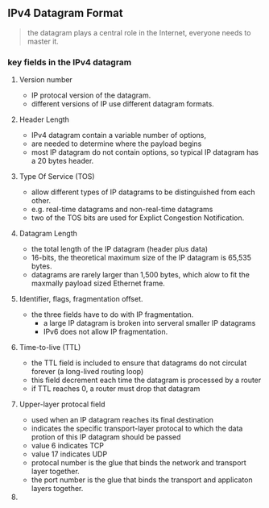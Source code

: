 ## IPv4 Datagram Format

> the datagram plays a central role in the Internet, everyone needs to master it.

### key fields in the IPv4 datagram

1. Version number
   - IP protocal version of the datagram.
   - different versions of IP use different datagram formats.
   
2. Header Length
   - IPv4 datagram contain a variable number of options,
   - are needed to determine where the payload begins
   - most IP datagram do not contain options, so typical IP datagram has a 20 bytes header.
   
3. Type Of Service (TOS)
   - allow different types of IP datagrams to be distinguished from each other.
   - e.g. real-time datagrams and non-real-time datagrams
   - two of the TOS bits are used for Explict Congestion Notification.

4. Datagram Length
   - the total length of the IP datagram (header plus data)
   - 16-bits, the theoretical maximum size of the IP datagram is 65,535 bytes. 
   - datagrams are rarely larger than 1,500 bytes, which alow to fit the maxmally payload sized Ethernet frame.

5. Identifier, flags, fragmentation offset.
   - the three fields have to do with IP fragmentation.
     - a large IP datagram is broken into serveral smaller IP datagrams
     - IPv6 does not allow IP fragmentation.

6. Time-to-live (TTL)
   - the TTL field is included to ensure that datagrams do not circulat forever (a long-lived routing loop)
   - this field decrement each time the datagram is processed by a router
   - if TTL reaches 0, a router must drop that datagram
   
7. Upper-layer protocal field
   - used when an IP datagram reaches its final destination
   - indicates the specific transport-layer protocal to which the data protion of this IP datagram should be passed
   - value 6 indicates TCP
   - value 17 indicates UDP
   - protocal number is the glue that binds the network and transport layer together.
   - the port number is the glue that binds the transport and applicaton layers together.

8. 
